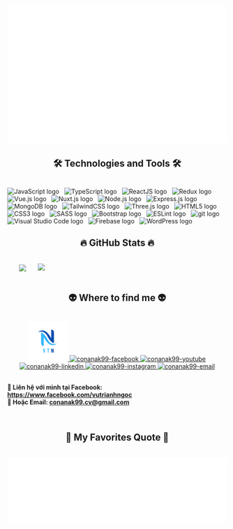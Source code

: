 <!-- Trungquandev -->
<a href="#" target="_blank">
  <img src="svg/trungquandev.svg" width="1200" alt="conanak99-official" />
</a>

<h2 align="center">🛠 Technologies and Tools 🛠</h2>
<br>
<!-- https://simpleicons.org/ -->
<span><img src="https://img.shields.io/badge/JavaScript-282C34?logo=javascript&logoColor=F7DF1E" alt="JavaScript logo" title="JavaScript" height="25" /></span>
&nbsp;
<span><img src="https://img.shields.io/badge/TypeScript-282C34?logo=typescript&logoColor=3178C6" alt="TypeScript logo" title="TypeScript" height="25" /></span>
&nbsp;
<span><img src="https://img.shields.io/badge/ReactJS-282C34?logo=react&logoColor=61DAFB" alt="ReactJS logo" title="ReactJS" height="25" /></span>
&nbsp;
<span><img src="https://img.shields.io/badge/Redux-282C34?logo=redux&logoColor=764ABC" alt="Redux logo" title="Redux" height="25" /></span>
&nbsp;
<span><img src="https://img.shields.io/badge/Vue.js-282C34?logo=vue.js&logoColor=4FC08D" alt="Vue.js logo" title="Vue.js" height="25" /></span>
&nbsp;
<span><img src="https://img.shields.io/badge/Nuxt.js-282C34?logo=nuxt.js&logoColor=4FC08D" alt="Nuxt.js logo" title="Nuxt.js" height="25" /></span>
&nbsp;
<span><img src="https://img.shields.io/badge/Node.js-282C34?logo=node.js&logoColor=00F200" alt="Node.js logo" title="Node.js" height="25" /></span>
&nbsp;
<span><img src="https://img.shields.io/badge/Express-282C34?logo=express&logoColor=FFFFFF" alt="Express.js logo" title="Express.js" height="25" /></span>
&nbsp;
<span><img src="https://img.shields.io/badge/MongoDB-282C34?logo=mongodb&logoColor=47A248" alt="MongoDB logo" title="MongoDB" height="25" /></span>
&nbsp;
<span><img src="https://img.shields.io/badge/Tailwind%20CSS-282C34?logo=tailwind-css&logoColor=38B2AC" alt="TailwindCSS logo" title="TailwindCSS" height="25" /></span>
&nbsp;
<span><img src="https://img.shields.io/badge/Three.js-282C34?logo=three.js&logoColor=FFFFFF" alt="Three.js logo" title="Three.js" height="25" /></span>
&nbsp;
<span><img src="https://img.shields.io/badge/HTML5-282C34?logo=html5&logoColor=E34F26" alt="HTML5 logo" title="HTML5" height="25" /></span>
&nbsp;
<span><img src="https://img.shields.io/badge/CSS3-282C34?logo=css3&logoColor=1572B6" alt="CSS3 logo" title="CSS3" height="25" /></span>
&nbsp;
<span><img src="https://img.shields.io/badge/Sass-282C34?logo=sass&logoColor=CC6699" alt="SASS logo" title="SASS" height="25" /></span>
&nbsp;
<span><img src="https://img.shields.io/badge/Bootstrap-282C34?logo=bootstrap&logoColor=7952B3" alt="Bootstrap logo" title="Bootstrap" height="25" /></span>
&nbsp;
<span><img src="https://img.shields.io/badge/ESLint-282C34?logo=eslint&logoColor=4B32C3" alt="ESLint logo" title="ESLint" height="25" /></span>
&nbsp;
<span><img src="https://img.shields.io/badge/git-282C34?logo=git&logoColor=F05032" alt="git logo" title="git" height="25" /></span>
&nbsp;
<span><img src="https://img.shields.io/badge/VS%20Code-282C34?logo=visual-studio-code&logoColor=007ACC" alt="Visual Studio Code logo" title="Visual Studio Code" height="25" /></span>
&nbsp;
<span><img src="https://img.shields.io/badge/Firebase-282C34?logo=firebase&logoColor=FFCA28" alt="Firebase logo" title="Firebase" height="25" /></span>
&nbsp;
<span><img src="https://img.shields.io/badge/WordPress-282C34?logo=wordPress&logoColor=21759B" alt="WordPress logo" title="WordPress" height="25" /></span>
&nbsp;

<br>
<h2 align="center">🔥 GitHub Stats 🔥</h2>
<!-- https://github.com/anuraghazra/github-readme-stats -->
<br>
<div align=center>
  <a href="#" title="VŨ TRÍ NGỌC">
    <img width="315" align="center" src="https://github-readme-stats.vercel.app/api/top-langs/?username=conanak99&hide=c%23,powershell,Mathematica,Ruby,Objective-C,Objective-C%2b%2b,Cuda&title_color=61dafb&text_color=ffffff&icon_color=61dafb&bg_color=20232a&langs_count=8&layout=compact&border_color=61dafb&hide_border=true" />
  </a>
  <a href="#" title="VŨ TRÍ NGỌC">
    <img align="right" width="434" src="https://github-readme-stats.vercel.app/api?username=conanak99&show_icons=true&theme=react&border_color=61dafb&hide_border=true" />
  </a>
</div>

<br>
<h2 align="center">👽 Where to find me 👽</h2>
<br>
<!-- https://icons8.com -->
<div align="center">
  <a href="http://mycollection.shop/ngocvu02" target="blank">
    <img width="90" height="90" src="images/VT_N.png" alt="trungquandev-blog" />
  </a>
  <a href="https://facebook.com/vutrianhngoc" target="blank">
    <img src="https://img.icons8.com/bubbles/100/000000/facebook-new.png" alt="conanak99-facebook" />
  </a>
  <a href="https://www.youtube.com/c/conanak99" target="blank">
    <img src="https://img.icons8.com/bubbles/100/000000/youtube-squared.png" alt="conanak99-youtube" />
  </a>
  <a href="https://www.linkedin.com/in/conanak99" target="blank">
    <img src="https://img.icons8.com/bubbles/100/000000/linkedin.png" alt="conanak99-linkedin" />
  </a>
  <a href="https://instagram.com/conanak99" target="blank">
    <img src="https://img.icons8.com/bubbles/100/000000/instagram.png" alt="conanak99-instagram" />
  </a>
  <a href="mailto:conanak99.cv@gmail.com" target="top">
    <img src="https://img.icons8.com/bubbles/100/000000/apple-mail.png" alt="conanak99-email" />
  </a>  

  
</div>

<br>

  <strong>🔗 Liên hệ với mình tại Facebook: <a href="https://www.facebook.com/vutrianhngoc" target="_blank">https://www.facebook.com/vutrianhngoc</a></strong>
  <br>
  <strong>📧 Hoặc Email: <a href="mailto:conanak99.cv@gmail.com" target="_top">conanak99.cv@gmail.com</a></strong>
</p>
<br>
<h2 align="center">📑 My Favorites Quote 📑</h2>
<br>
<div align="center">

<a href="#" target="_blank">
  <img src="svg/trungquandev-quotes.svg" width="846" height="150" alt="trungquandev-official" />
</a>
</div>
